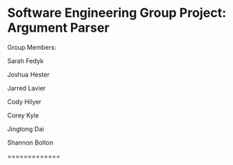 Software Engineering Group Project: Argument Parser
==========

Group Members:

Sarah Fedyk  

Joshua Hester

Jarred Lavier

Cody Hilyer

Corey Kyle

Jingtong Dai

Shannon Bolton

=============


